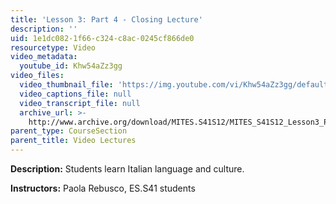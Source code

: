 ```yaml
---
title: 'Lesson 3: Part 4 - Closing Lecture'
description: ''
uid: 1e1dc082-1f66-c324-c8ac-0245cf866de0
resourcetype: Video
video_metadata:
  youtube_id: Khw54aZz3gg
video_files:
  video_thumbnail_file: 'https://img.youtube.com/vi/Khw54aZz3gg/default.jpg'
  video_captions_file: null
  video_transcript_file: null
  archive_url: >-
    http://www.archive.org/download/MITES.S41S12/MITES_S41S12_Lesson3_Part4_300k.mp4
parent_type: CourseSection
parent_title: Video Lectures
---
```


**Description:** Students learn Italian language and culture.

**Instructors:** Paola Rebusco, ES.S41 students